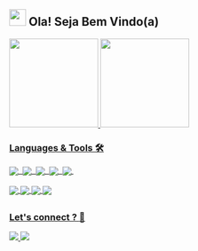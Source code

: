 <span align="left">
  
## <img src="https://raw.githubusercontent.com/iampavangandhi/iampavangandhi/master/gifs/Hi.gif" width="30px"> Ola! Seja Bem Vindo(a)
 </h2>
</span>

<div>
  <a href="https://github.com/phenricks">
  <img height="160em" src="https://github-readme-stats.vercel.app/api?username=phenricks&show_icons=true&theme=tokyonight"/>
  <img height="160em" src="https://github-readme-stats.vercel.app/api/top-langs/?username=phenricks&layout=compact&langs_count=16&theme=tokyonight"/>
</div>
  
  
  
<div style="display: inline_block">
  
  ### Languages & Tools 🛠️
  
  <img align="center" src="https://img.shields.io/badge/Python-3776AB?style=for-the-badge&logo=python&logoColor=white">&nbsp;
  <img align="center" src="https://img.shields.io/badge/JavaScript-323330?style=for-the-badge&logo=javascript&logoColor=F7DF1E">&nbsp;
  <img align="center" src="https://img.shields.io/badge/HTML5-E34F26?style=for-the-badge&logo=html5&logoColor=white">&nbsp;
  <img align="center" src="https://img.shields.io/badge/CSS3-1572B6?style=for-the-badge&logo=css3&logoColor=white">&nbsp;
  <img align="center" src="https://img.shields.io/badge/Django-092E20?style=for-the-badge&logo=django&logoColor=green">&nbsp;
  <br>    
  <img align="center" src="https://img.shields.io/badge/Git-F05032?style=for-the-badge&logo=git&logoColor=white">
  <img align="center" src="https://img.shields.io/badge/Visual_Studio_Code-0078D4?style=for-the-badge&logo=visual%20studio%20code&logoColor=white">
  <img align="center" src="https://img.shields.io/badge/Ubuntu-E95420?style=for-the-badge&logo=ubuntu&logoColor=white">
  <img align="center" src="https://img.shields.io/badge/Shell_Script-121011?style=for-the-badge&logo=gnu-bash&logoColor=white">
  
</div>
  
  ##
  ### Let's connect ? :handshake:
<div style="display: inline_block">
    <a href="https://www.linkedin.com/in/pedrohrick/" target="_blank">
      <img src="https://img.shields.io/badge/LinkedIn-0077B5?style=for-the-badge&logo=linkedin&logoColor=white" target="_blank">
    </a>
    <a href="mailto:pedrohricksilva@gmail.com" target="_blank">
      <img src="https://img.shields.io/badge/pedrohricksilva@gmail.com-D14836?style=for-the-badge&logo=gmail&logoColor=white" target="_blank">
    <a/>
</div>
<!--
**phenricks/phenricks** is a ✨ _special_ ✨ repository because its `README.md` (this file) appears on your GitHub profile.

Here are some ideas to get you started:

- 🔭 I’m currently working on ...
- 🌱 I’m currently learning ...
- 👯 I’m looking to collaborate on ...
- 🤔 I’m looking for help with ...
- 💬 Ask me about ...
- 📫 How to reach me: ...
- 😄 Pronouns: ...
- ⚡ Fun fact: ...
-->

